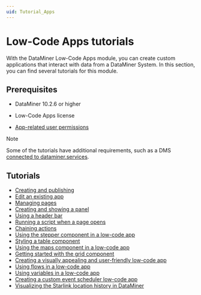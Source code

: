 ```yaml
---
uid: Tutorial_Apps
---
```


# Low-Code Apps tutorials

With the DataMiner Low-Code Apps module, you can create custom applications that interact with data from a DataMiner System. In this section, you can find several tutorials for this module.

## Prerequisites

- DataMiner 10.2.6 or higher

- Low-Code Apps license

- [App-related user permissions](xref:DataMiner_user_permissions#modules--user-definable-apps--view-apps)

> [!NOTE]
> Some of the tutorials have additional requirements, such as a DMS [connected to dataminer.services](xref:Connecting_your_DataMiner_System_to_the_cloud).

## Tutorials

- [Creating and publishing](xref:Tutorial_Apps_Creating_And_Publishing)
- [Edit an existing app](xref:Tutorial_Apps_Edit_Existing_App)
- [Managing pages](xref:Tutorial_Apps_Managing_Pages)
- [Creating and showing a panel](xref:Tutorial_Apps_Panel)
- [Using a header bar](xref:Tutorial_Apps_Headerbar)
- [Running a script when a page opens](xref:Tutorial_Apps_Script_Upon_Page_Load)
- [Chaining actions](xref:Tutorial_Apps_Chaining_Actions)
- [Using the stepper component in a low-code app](xref:TutorialStepper)
- [Styling a table component](xref:Tutorial_Apps_Style_A_Table)
- [Using the maps component in a low-code app](xref:TutorialMaps)
- [Getting started with the grid component](xref:Tutorial_Apps_Grid)
- [Creating a visually appealing and user-friendly low-code app](xref:Tutorial_App_Design)
- [Using flows in a low-code app](xref:Tutorial_Apps_Flows)
- [Using variables in a low-code app](xref:Tutorial_Apps_Variables)
- [Creating a custom event scheduler low-code app](xref:Tutorial_Custom_Event_Scheduler_LCA)
- [Visualizing the Starlink location history in DataMiner](xref:Tutorial_Visualizing_Starlink_Location_History_in_DataMiner)
